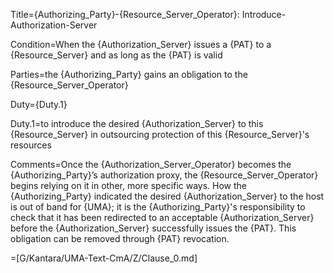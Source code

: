 Title={Authorizing_Party}-{Resource_Server_Operator}: Introduce-Authorization-Server

Condition=When the {Authorization_Server} issues a {PAT} to a {Resource_Server} and as long as the {PAT} is valid

Parties=the {Authorizing_Party} gains an obligation to the {Resource_Server_Operator}

Duty={Duty.1}

Duty.1=to introduce the desired {Authorization_Server} to this {Resource_Server} in outsourcing protection of this {Resource_Server}'s resources

Comments=Once the {Authorization_Server_Operator} becomes the {Authorizing_Party}’s authorization proxy, the {Resource_Server_Operator} begins relying on it in other, more specific ways. How the {Authorizing_Party} indicated the desired {Authorization_Server} to the host is out of band for {UMA}; it is the {Authorizing_Party}'s responsibility to check that it has been redirected to an acceptable {Authorization_Server} before the {Authorization_Server} successfully issues the {PAT}. This obligation can be removed through {PAT} revocation.

=[G/Kantara/UMA-Text-CmA/Z/Clause_0.md]
